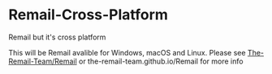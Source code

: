 # Remail-Cross-Platform
Remail but it's cross platform

This will be Remail avalible for Windows, macOS and Linux.
Please see [The-Remail-Team/Remail](github.com/The-Remail-Team/Remail) or the-remail-team.github.io/Remail for more info
